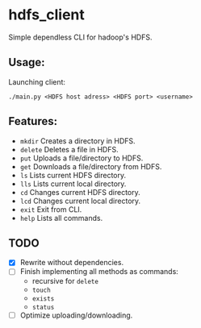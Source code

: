 # hdfs_client

Simple dependless CLI for hadoop's HDFS.

## Usage:

Launching client:
```console
./main.py <HDFS host adress> <HDFS port> <username>
```

## Features:

- `mkdir`
    Creates a directory in HDFS.
- `delete`
    Deletes a file in HDFS.
- `put`
    Uploads a file/directory to HDFS.
- `get`
    Downloads a file/directory from HDFS.
- `ls`
    Lists current HDFS directory.
- `lls`
    Lists current local directory.
- `cd`
    Changes current HDFS directory.
- `lcd`
    Changes current local directory.
- `exit`
    Exit from CLI.
- `help`
    Lists all commands.

## TODO

- [x] Rewrite without dependencies.
- [ ] Finish implementing all methods as commands:
    - recursive for `delete`
    - `touch`
    - `exists`
    - `status`
- [ ] Optimize uploading/downloading.
